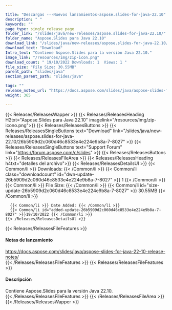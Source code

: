 ```yaml
---

title: "Descargas ---Nuevos lanzamientos-aspose.slides-for-java-22.10"
description: " "
keywords: ""
page_type: single_release_page
folder_link: "/slides/java/new-releases/aspose.slides-for-java-22.10/"
folder_name: "Aspose.Slides para Java 22.10"
download_link: "/slides/java/new-releases/aspose.slides-for-java-22.10/26b5909d2c060d46c8533e4e224e9b8a-7-8027"
download_text: "Download"
Intro_text: "Contiene Aspose.Slides para la versión Java 22.10."
image_link: "/resources/img/zip-icon.png"
download_count: " 19/10/2022 Downloads: 1  Views: 1 "
file_size: "File Size: 30.55MB"
parent_path: "slides/java"
section_parent_path: "slides/java"

tags: ""
release_notes_url: "https://docs.aspose.com/slides/java/aspose-slides-for-java-22-10-release-notes/"
weight: 365

---
```


{{< Releases/ReleasesWapper >}}
  {{< Releases/ReleasesHeading H2txt="Aspose.Slides para Java 22.10" imagelink="/resources/img/zip-icono.png">}}
  {{< Releases/ReleasesButtons >}}
    {{< Releases/ReleasesSingleButtons text="Download" link="/slides/java/new-releases/aspose.slides-for-java-22.10/26b5909d2c060d46c8533e4e224e9b8a-7-8027" >}}
    {{< Releases/ReleasesSingleButtons text="Support Forum" link="https://forum.aspose.com/c/slides" >}}
  {{< Releases/ReleasesButtons >}}
  {{< Releases/ReleasesFileArea >}}
    {{< Releases/ReleasesHeading h4txt="detalles del archivo">}}
    {{< Releases/ReleasesDetailsUl >}}
      {{< Common/li >}} Downloads: {{< /Common/li >}}
      {{< Common/li class="downloadcount" id="dwn-update-26b5909d2c060d46c8533e4e224e9b8a-7-8027" >}} 1 {{< /Common/li >}}
      {{< Common/li >}} File Size: {{< /Common/li >}}
      {{< Common/li id="size-update-26b5909d2c060d46c8533e4e224e9b8a-7-8027" >}} 30.55MB {{< /Common/li >}}

      {{< Common/li >}} Date Added: {{< /Common/li >}}
      {{< Common/li id="added-update-26b5909d2c060d46c8533e4e224e9b8a-7-8027" >}}19/10/2022 {{< /Common/li >}}
    {{< /Releases/ReleasesDetailsUl >}}

  {{< Releases/ReleasesFileFeatures >}}
      <h4>Notas de lanzamiento</h4><div> <a href='https://docs.aspose.com/slides/java/aspose-slides-for-java-22-10-release-notes/'>https://docs.aspose.com/slides/java/aspose-slides-for-java-22-10-release-notes/</a></div>
  {{< /Releases/ReleasesFileFeatures >}}
  {{< Releases/ReleasesFileFeatures >}}
      <h4>Descripción</h4><div class="HTMLDescription"> Contiene Aspose.Slides para la versión Java 22.10.</div>
  {{< /Releases/ReleasesFileFeatures >}}
 {{< /Releases/ReleasesFileArea >}}
{{< /Releases/ReleasesWapper >}}



